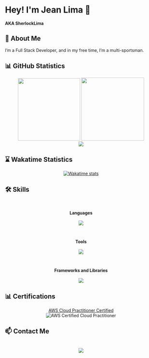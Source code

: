 # Hey! I'm Jean Lima 👋
**AKA SherlockLima**

## 🚀 About Me
I’m a Full Stack Developer, and in my free time, I’m a multi-sportsman.

## 📊 GitHub Statistics
<div align="center">
  <img height="206em" src="https://github-readme-stats.vercel.app/api?username=SherlockLima&include_all_commits=true&show=prs_merged_percentage&icon_color=fff&show_icons=true&bg_color=30,111,904e95&title_color=fff&text_color=fff" style="max-width: 100%;"/>
  <img height="208em" src="https://github-readme-stats.vercel.app/api/top-langs/?username=SherlockLima&icon_color=fff&layout=donut&langs_count=20&bg_color=30,111,904e95&title_color=fff&text_color=fff" style="max-width: 100%;"/>  
  <div align="center">
  <img src="https://github-profile-trophy.vercel.app/?username=sherlocklima&column=4&row=1&theme=onedark" style="max-width: 100%;"/>
</div>

</div>

## ⌛ Wakatime Statistics
<div align="center">
  <a href="https://github.com/anuraghazra/github-readme-stats">
    <img src="https://github-readme-stats.vercel.app/api/wakatime?username=sherlocklima&layout=compact&theme=dark" alt="Wakatime stats"/>
  </a>
</div>

## 🛠️ Skills
<div align="center"><br>
  <p>
    <b>Languages</b><br><br>
    <a href="https://skillicons.dev">
      <img src="https://skillicons.dev/icons?i=typescript,js,py,nodejs,bash,html,css,mysql,postgres" />
    </a>
  </p>
  <br>
  <p>
    <b>Tools</b><br><br>
    <a href="https://skillicons.dev">
      <img src="https://skillicons.dev/icons?i=git,github,aws,docker,prisma,vite,yarn,npm,postman,vscode" />
    </a>
  </p>
  <br>
  <p>
    <b>Frameworks and Libraries</b><br><br>
    <a href="https://skillicons.dev">
      <img src="https://skillicons.dev/icons?i=express,react,jest,bootstrap,fastapi" />
    </a>
  </p>
</div>

## 📊 Certifications
<div align="center">
  <a href="https://www.credly.com/badges/15674070-03ec-44c5-b087-206f2c168899/public_url">
    AWS Cloud Practitioner Certified
  </a>
  <br>
  <img src="https://github.com/SherlockLima/SherlockLima/assets/121984647/2fd0e4d4-16f0-4599-92b9-059d1dc9a99c" alt="AWS Certified Cloud Practitioner">
</div>

## 📫 Contact Me
<div align="center"><br>
  <a href="https://www.linkedin.com/in/cb-jean-lima/" target="_blank">
    <img src="https://img.shields.io/badge/-LinkedIn-%230077B5?style=for-the-badge&logo=linkedin&logoColor=white" target="_blank">
  </a>
</div>
